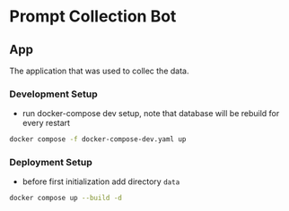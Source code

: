 # Prompt Collection Bot

## App

The application that was used to collec the data.

### Development Setup

- run docker-compose dev setup, note that database will be rebuild for every restart

```bash
docker compose -f docker-compose-dev.yaml up
```

### Deployment Setup

- before first initialization add directory `data` 

```bash
docker compose up --build -d
```

